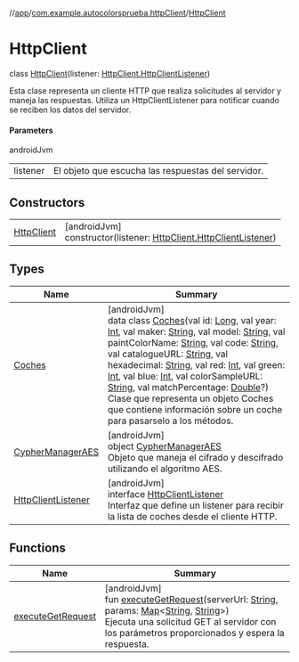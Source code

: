//[app](../../../index.md)/[com.example.autocolorsprueba.httpClient](../index.md)/[HttpClient](index.md)

# HttpClient

class [HttpClient](index.md)(listener: [HttpClient.HttpClientListener](-http-client-listener/index.md))

Esta clase representa un cliente HTTP que realiza solicitudes al servidor y maneja las respuestas. Utiliza un HttpClientListener para notificar cuando se reciben los datos del servidor.

#### Parameters

androidJvm

| | |
|---|---|
| listener | El objeto que escucha las respuestas del servidor. |

## Constructors

| | |
|---|---|
| [HttpClient](-http-client.md) | [androidJvm]<br>constructor(listener: [HttpClient.HttpClientListener](-http-client-listener/index.md)) |

## Types

| Name | Summary |
|---|---|
| [Coches](-coches/index.md) | [androidJvm]<br>data class [Coches](-coches/index.md)(val id: [Long](https://kotlinlang.org/api/latest/jvm/stdlib/kotlin/-long/index.html), val year: [Int](https://kotlinlang.org/api/latest/jvm/stdlib/kotlin/-int/index.html), val maker: [String](https://kotlinlang.org/api/latest/jvm/stdlib/kotlin/-string/index.html), val model: [String](https://kotlinlang.org/api/latest/jvm/stdlib/kotlin/-string/index.html), val paintColorName: [String](https://kotlinlang.org/api/latest/jvm/stdlib/kotlin/-string/index.html), val code: [String](https://kotlinlang.org/api/latest/jvm/stdlib/kotlin/-string/index.html), val catalogueURL: [String](https://kotlinlang.org/api/latest/jvm/stdlib/kotlin/-string/index.html), val hexadecimal: [String](https://kotlinlang.org/api/latest/jvm/stdlib/kotlin/-string/index.html), val red: [Int](https://kotlinlang.org/api/latest/jvm/stdlib/kotlin/-int/index.html), val green: [Int](https://kotlinlang.org/api/latest/jvm/stdlib/kotlin/-int/index.html), val blue: [Int](https://kotlinlang.org/api/latest/jvm/stdlib/kotlin/-int/index.html), val colorSampleURL: [String](https://kotlinlang.org/api/latest/jvm/stdlib/kotlin/-string/index.html), val matchPercentage: [Double](https://kotlinlang.org/api/latest/jvm/stdlib/kotlin/-double/index.html)?)<br>Clase que representa un objeto Coches que contiene información sobre un coche para pasarselo a los métodos. |
| [CypherManagerAES](-cypher-manager-a-e-s/index.md) | [androidJvm]<br>object [CypherManagerAES](-cypher-manager-a-e-s/index.md)<br>Objeto que maneja el cifrado y descifrado utilizando el algoritmo AES. |
| [HttpClientListener](-http-client-listener/index.md) | [androidJvm]<br>interface [HttpClientListener](-http-client-listener/index.md)<br>Interfaz que define un listener para recibir la lista de coches desde el cliente HTTP. |

## Functions

| Name | Summary |
|---|---|
| [executeGetRequest](execute-get-request.md) | [androidJvm]<br>fun [executeGetRequest](execute-get-request.md)(serverUrl: [String](https://kotlinlang.org/api/latest/jvm/stdlib/kotlin/-string/index.html), params: [Map](https://kotlinlang.org/api/latest/jvm/stdlib/kotlin.collections/-map/index.html)&lt;[String](https://kotlinlang.org/api/latest/jvm/stdlib/kotlin/-string/index.html), [String](https://kotlinlang.org/api/latest/jvm/stdlib/kotlin/-string/index.html)&gt;)<br>Ejecuta una solicitud GET al servidor con los parámetros proporcionados y espera la respuesta. |
